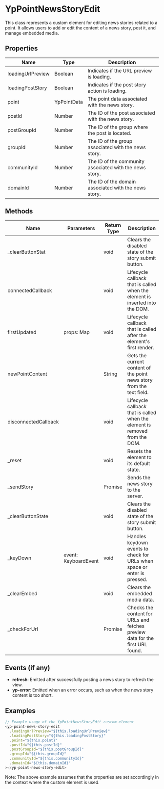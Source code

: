 # YpPointNewsStoryEdit

This class represents a custom element for editing news stories related to a point. It allows users to add or edit the content of a news story, post it, and manage embedded media.

## Properties

| Name              | Type            | Description                                                                 |
|-------------------|-----------------|-----------------------------------------------------------------------------|
| loadingUrlPreview | Boolean         | Indicates if the URL preview is loading.                                    |
| loadingPostStory  | Boolean         | Indicates if the post story action is loading.                              |
| point             | YpPointData     | The point data associated with the news story.                              |
| postId            | Number          | The ID of the post associated with the news story.                          |
| postGroupId       | Number          | The ID of the group where the post is located.                              |
| groupId           | Number          | The ID of the group associated with the news story.                         |
| communityId       | Number          | The ID of the community associated with the news story.                     |
| domainId          | Number          | The ID of the domain associated with the news story.                        |

## Methods

| Name                | Parameters | Return Type | Description                                                                                   |
|---------------------|------------|-------------|-----------------------------------------------------------------------------------------------|
| _clearButtonStat    |            | void        | Clears the disabled state of the story submit button.                                         |
| connectedCallback   |            | void        | Lifecycle callback that is called when the element is inserted into the DOM.                  |
| firstUpdated        | props: Map | void        | Lifecycle callback that is called after the element's first render.                           |
| newPointContent     |            | String      | Gets the current content of the point news story from the text field.                         |
| disconnectedCallback|            | void        | Lifecycle callback that is called when the element is removed from the DOM.                   |
| _reset              |            | void        | Resets the element to its default state.                                                      |
| _sendStory          |            | Promise     | Sends the news story to the server.                                                           |
| _clearButtonState   |            | void        | Clears the disabled state of the story submit button.                                         |
| _keyDown            | event: KeyboardEvent | void | Handles keydown events to check for URLs when space or enter is pressed. |
| _clearEmbed         |            | void        | Clears the embedded media data.                                                               |
| _checkForUrl        |            | Promise     | Checks the content for URLs and fetches preview data for the first URL found.                 |

## Events (if any)

- **refresh**: Emitted after successfully posting a news story to refresh the view.
- **yp-error**: Emitted when an error occurs, such as when the news story content is too short.

## Examples

```typescript
// Example usage of the YpPointNewsStoryEdit custom element
<yp-point-news-story-edit
  .loadingUrlPreview="${this.loadingUrlPreview}"
  .loadingPostStory="${this.loadingPostStory}"
  .point="${this.point}"
  .postId="${this.postId}"
  .postGroupId="${this.postGroupId}"
  .groupId="${this.groupId}"
  .communityId="${this.communityId}"
  .domainId="${this.domainId}"
></yp-point-news-story-edit>
```

Note: The above example assumes that the properties are set accordingly in the context where the custom element is used.